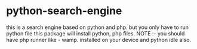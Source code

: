 # python-search-engine
this is a search engine based on python and php. but you only have to run python file this package will install python,  php files. NOTE :- you should have php runner like - wamp. installed on your device and python idle also.
